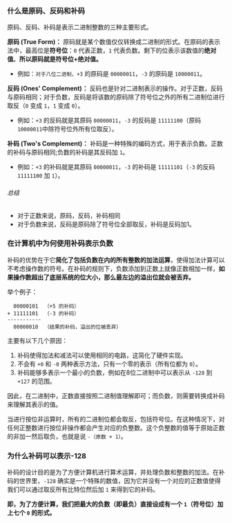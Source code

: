 ### 什么是原码、反码和补码

原码、反码、补码是表示二进制整数的三种主要形式。

**原码 (True Form)：**
原码就是某个数值仅仅转换成二进制的形式。在原码的表示法中，最高位是**符号位**：`0` 代表正数，`1` 代表负数。剩下的位表示该数值的**绝对值**。**所以原码就是符号位+绝对值。**

* 例如：`对于八位二进制，+3` 的原码是 `00000011`，`-3` 的原码是 `10000011`。

**反码 (Ones' Complement)：**
反码也是针对二进制表示的操作。对于正数，反码与原码相同；对于负数，反码是将该数的原码除了符号位之外的所有二进制位进行取反（`0` 变成 `1`，`1` 变成 `0`）。

* 例如：`+3` 的反码就是其原码 `00000011`，`-3` 的反码是 `11111100`（原码 `10000011`中除符号位外所有位取反）。

**补码 (Two's Complement)：**
补码是一种特殊的编码方式，用于表示负数。正数的补码与原码相同;负数的补码是其反码加 `1`。

* 例如：`+3` 的补码就是其原码 `00000011`，`-3` 的补码是 `11111101`（`-3` 的反码 `11111100` 加 `1`）。

###### 总结

- 对于正数来说，原码，反码，补码相同
- 对于负数来说，反码是原码除了符号位全部取反，补码是反码加1。

### 在计算机中为何使用补码表示负数

补码的优势在于它**简化了包括负数在内的所有整数的加法运算**，使得加法计算可以不考虑操作数的符号。在补码的规则下，负数添加到正数上就像正数相加一样，**如果操作数超出了底层系统的位大小，那么最左边的溢出位就会被丢弃。**

举个例子：

```
  00000101  （+5 的补码）
+ 11111101  （-3 的补码）
-----------
  00000010  （结果的补码，溢出的位被丢弃）
```

主要有以下几个原因：

1. 补码使得加法和减法可以使用相同的电路，这简化了硬件实现。
2. 不会有 `+0` 和 `-0` 两种表示方法，只有一个零的表示（所有位都为 `0`）。
3. 补码能够多表示一个最小的负数，例如在8位二进制中可以表示从 `-128` 到 `+127` 的范围。

因此，在二进制中，正数直接按照二进制值理解即可；而负数，则需要转换成补码来理解其表示的值。

当进行按位非运算时，所有的二进制位都会取反，包括符号位。在这种情况下，对任何正整数进行按位非操作都会产生对应的负整数。这个负整数的值等于原始正数的非加一然后取负，也就是说 `-（原数 + 1）`。

### 为什么补码可以表示-128

补码的设计目的是为了方便计算机进行算术运算，并处理负数和整数的加法。在补码的世界里，`-128` 确实是一个特殊的数值，因为它并没有一个对应的正数值使得我们可以通过取反所有比特位然后加 `1` 来得到它的补码。

**即，为了方便计算，我们把最大的负数（即最负）直接设成有一个 `1`（符号位）加上七个 `0` 的形式。**
